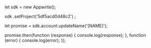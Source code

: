 let sdk = new Appwrite();

sdk
    .setProject('5df5acd0d48c2')
;

let promise = sdk.account.updateName('[NAME]');

promise.then(function (response) {
    console.log(response);
}, function (error) {
    console.log(error);
});